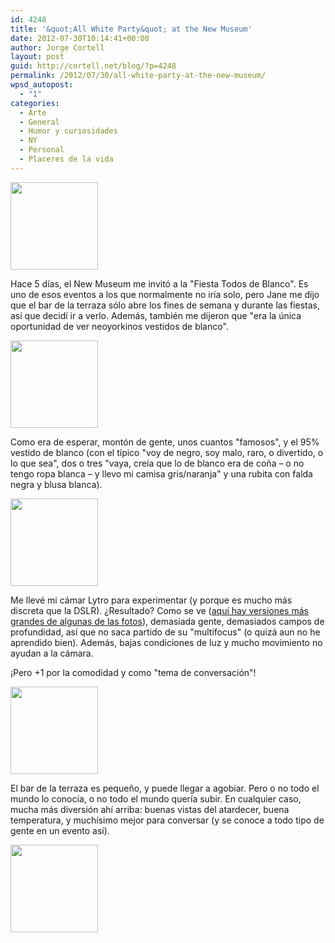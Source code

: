 ```yaml
---
id: 4248
title: '&quot;All White Party&quot; at the New Museum'
date: 2012-07-30T10:14:41+00:00
author: Jorge Cortell
layout: post
guid: http://cortell.net/blog/?p=4248
permalink: /2012/07/30/all-white-party-at-the-new-museum/
wpsd_autopost:
  - "1"
categories:
  - Arte
  - General
  - Humor y curiosidades
  - NY
  - Personal
  - Placeres de la vida
---
```

<img class="aligncenter" title="New Museum" src="https://cdn-lfe-01.lytro.com/80657C/production_lfe/lfe/76579be2-d933-11e1-b599-1231390bf4d2/thumbnail_140x140.jpg" alt="" width="140" height="140" />

Hace 5 días, el New Museum me invitó a la "Fiesta Todos de Blanco". Es uno de esos eventos a los que normalmente no iría solo, pero Jane me dijo que el bar de la terraza sólo abre los fines de semana y durante las fiestas, así que decidí ir a verlo. Además, también me dijeron que "era la única oportunidad de ver neoyorkinos vestidos de blanco".

<img class="aligncenter" title="crowd" src="https://cdn-lfe-01.lytro.com/80657C/production_lfe/lfe/042e81e2-d934-11e1-88b4-12313904d542/thumbnail_140x140.jpg" alt="" width="140" height="140" />

Como era de esperar, montón de gente, unos cuantos "famosos", y el 95% vestido de blanco (con el típico "voy de negro, soy malo, raro, o divertido, o lo que sea", dos o tres "vaya, creía que lo de blanco era de coña – o no tengo ropa blanca – y llevo mi camisa gris/naranja" y una rubita con falda negra y blusa blanca).

<img class="aligncenter" title="drinks" src="https://cdn-lfe-01.lytro.com/80657C/production_lfe/lfe/21a90efe-d934-11e1-88b4-12313904d542/thumbnail_140x140.jpg" alt="" width="140" height="140" />

Me llevé mi cámar Lytro para experimentar (y porque es mucho más discreta que la DSLR). ¿Resultado? Como se ve (<a title="https://pictures.lytro.com/jcortell" href="https://pictures.lytro.com/jcortell" target="_blank">aquí hay versiones más grandes de algunas de las fotos</a>), demasiada gente, demasiados campos de profundidad, así que no saca partido de su "multifocus" (o quizá aun no he aprendido bien). Además, bajas condiciones de luz y mucho movimiento no ayudan a la cámara.

¡Pero +1 por la comodidad y como "tema de conversación"!

<img class="aligncenter" title="rooftop bar" src="https://cdn-lfe-01.lytro.com/80657C/production_lfe/lfe/5446137a-d934-11e1-b599-1231390bf4d2/thumbnail_140x140.jpg" alt="" width="140" height="140" />

El bar de la terraza es pequeño, y puede llegar a agobiar. Pero o no todo el mundo lo conocía, o no todo el mundo quería subir. En cualquier caso, mucha más diversión ahí arriba: buenas vistas del atardecer, buena temperatura, y muchísimo mejor para conversar (y se conoce a todo tipo de gente en un evento así).

<img class="aligncenter" title="rooftop" src="https://cdn-lfe-01.lytro.com/80657C/production_lfe/lfe/458e5fa4-d934-11e1-88b4-12313904d542/thumbnail_140x140.jpg" alt="" width="140" height="140" />